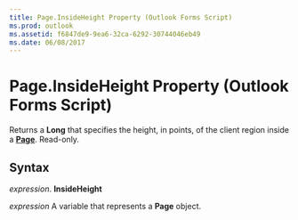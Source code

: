 ```yaml
---
title: Page.InsideHeight Property (Outlook Forms Script)
ms.prod: outlook
ms.assetid: f6847de9-9ea6-32ca-6292-30744046eb49
ms.date: 06/08/2017
---
```



# Page.InsideHeight Property (Outlook Forms Script)

Returns a  **Long** that specifies the height, in points, of the client region inside a **[Page](Outlook.page.md)**. Read-only.


## Syntax

 _expression_. **InsideHeight**

 _expression_ A variable that represents a  **Page** object.


